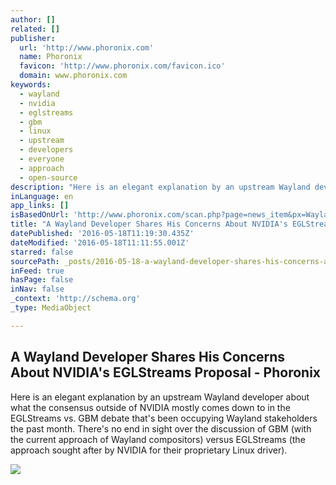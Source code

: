 ```yaml
---
author: []
related: []
publisher:
  url: 'http://www.phoronix.com'
  name: Phoronix
  favicon: 'http://www.phoronix.com/favicon.ico'
  domain: www.phoronix.com
keywords:
  - wayland
  - nvidia
  - eglstreams
  - gbm
  - linux
  - upstream
  - developers
  - everyone
  - approach
  - open-source
description: "Here is an elegant explanation by an upstream Wayland developer about what the consensus outside of NVIDIA mostly comes down to in the EGLStreams vs. GBM debate that's been occupying Wayland stakeholders the past month. There's no end in sight over the discussion of GBM (with the current approach of Wayland compositors) versus EGLStreams (the approach sought after by NVIDIA for their proprietary Linux driver)."
inLanguage: en
app_links: []
isBasedOnUrl: 'http://www.phoronix.com/scan.php?page=news_item&px=Wayland-Dev-NV-Thoughts'
title: "A Wayland Developer Shares His Concerns About NVIDIA's EGLStreams Proposal - Phoronix"
datePublished: '2016-05-18T11:19:30.435Z'
dateModified: '2016-05-18T11:11:55.001Z'
starred: false
sourcePath: _posts/2016-05-18-a-wayland-developer-shares-his-concerns-about-nvidias-eglst.md
inFeed: true
hasPage: false
inNav: false
_context: 'http://schema.org'
_type: MediaObject

---
```

<article style=""><h1>A Wayland Developer Shares His Concerns About NVIDIA's EGLStreams Proposal - Phoronix</h1><p>Here is an elegant explanation by an upstream Wayland developer about what the consensus outside of NVIDIA mostly comes down to in the EGLStreams vs. GBM debate that's been occupying Wayland stakeholders the past month. There's no end in sight over the discussion of GBM (with the current approach of Wayland compositors) versus EGLStreams (the approach sought after by NVIDIA for their proprietary Linux driver).</p><img src="http://www.phoronix.com/assets/categories/wayland.jpg" /></article>